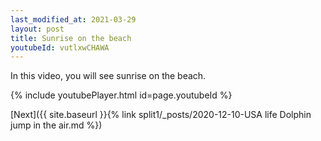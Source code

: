 ```yaml
---
last_modified_at: 2021-03-29
layout: post
title: Sunrise on the beach
youtubeId: vutlxwCHAWA
---
```

 
In this video, you will see sunrise on the beach.
 
 
 


{% include youtubePlayer.html id=page.youtubeId %}
 
 
[Next]({{ site.baseurl }}{% link split1/_posts/2020-12-10-USA life Dolphin jump in the air.md %})
